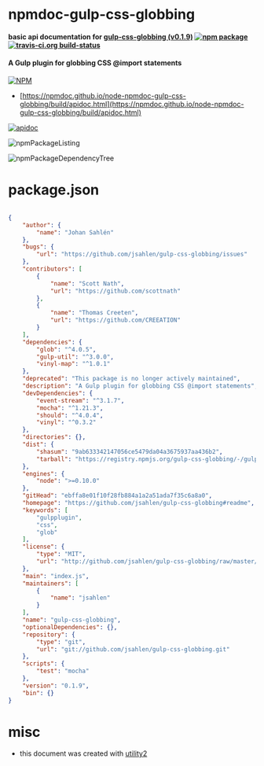 # npmdoc-gulp-css-globbing

#### basic api documentation for  [gulp-css-globbing (v0.1.9)](https://github.com/jsahlen/gulp-css-globbing#readme)  [![npm package](https://img.shields.io/npm/v/npmdoc-gulp-css-globbing.svg?style=flat-square)](https://www.npmjs.org/package/npmdoc-gulp-css-globbing) [![travis-ci.org build-status](https://api.travis-ci.org/npmdoc/node-npmdoc-gulp-css-globbing.svg)](https://travis-ci.org/npmdoc/node-npmdoc-gulp-css-globbing)

#### A Gulp plugin for globbing CSS @import statements

[![NPM](https://nodei.co/npm/gulp-css-globbing.png?downloads=true&downloadRank=true&stars=true)](https://www.npmjs.com/package/gulp-css-globbing)

- [https://npmdoc.github.io/node-npmdoc-gulp-css-globbing/build/apidoc.html](https://npmdoc.github.io/node-npmdoc-gulp-css-globbing/build/apidoc.html)

[![apidoc](https://npmdoc.github.io/node-npmdoc-gulp-css-globbing/build/screenCapture.buildCi.browser.%252Ftmp%252Fbuild%252Fapidoc.html.png)](https://npmdoc.github.io/node-npmdoc-gulp-css-globbing/build/apidoc.html)

![npmPackageListing](https://npmdoc.github.io/node-npmdoc-gulp-css-globbing/build/screenCapture.npmPackageListing.svg)

![npmPackageDependencyTree](https://npmdoc.github.io/node-npmdoc-gulp-css-globbing/build/screenCapture.npmPackageDependencyTree.svg)



# package.json

```json

{
    "author": {
        "name": "Johan Sahlén"
    },
    "bugs": {
        "url": "https://github.com/jsahlen/gulp-css-globbing/issues"
    },
    "contributors": [
        {
            "name": "Scott Nath",
            "url": "https://github.com/scottnath"
        },
        {
            "name": "Thomas Creeten",
            "url": "https://github.com/CREEATION"
        }
    ],
    "dependencies": {
        "glob": "^4.0.5",
        "gulp-util": "^3.0.0",
        "vinyl-map": "^1.0.1"
    },
    "deprecated": "This package is no longer actively maintained",
    "description": "A Gulp plugin for globbing CSS @import statements",
    "devDependencies": {
        "event-stream": "^3.1.7",
        "mocha": "^1.21.3",
        "should": "^4.0.4",
        "vinyl": "^0.3.2"
    },
    "directories": {},
    "dist": {
        "shasum": "9ab633342147056ce5479da04a3675937aa436b2",
        "tarball": "https://registry.npmjs.org/gulp-css-globbing/-/gulp-css-globbing-0.1.9.tgz"
    },
    "engines": {
        "node": ">=0.10.0"
    },
    "gitHead": "ebffa8e01f10f28fb884a1a2a51ada7f35c6a8a0",
    "homepage": "https://github.com/jsahlen/gulp-css-globbing#readme",
    "keywords": [
        "gulpplugin",
        "css",
        "glob"
    ],
    "license": {
        "type": "MIT",
        "url": "http://github.com/jsahlen/gulp-css-globbing/raw/master/LICENSE"
    },
    "main": "index.js",
    "maintainers": [
        {
            "name": "jsahlen"
        }
    ],
    "name": "gulp-css-globbing",
    "optionalDependencies": {},
    "repository": {
        "type": "git",
        "url": "git://github.com/jsahlen/gulp-css-globbing.git"
    },
    "scripts": {
        "test": "mocha"
    },
    "version": "0.1.9",
    "bin": {}
}
```



# misc
- this document was created with [utility2](https://github.com/kaizhu256/node-utility2)
